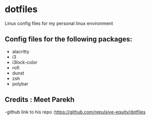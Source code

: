 # dotfiles

Linux config files for my personal linux environment

## Config files for the following packages:

- alacritty
- i3
- i3lock-color
- rofi
- dunst
- zsh
- polybar

## Credits : Meet Parekh 

-github link to his repo :https://github.com/repulsive-equity/dotfiles
